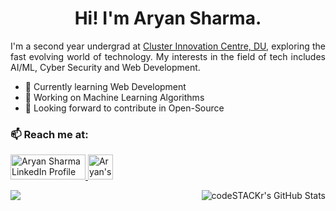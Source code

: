 <h1 align="center">Hi! I'm Aryan Sharma.</h1>


<p align="justify">
  I'm a second year undergrad at <a href="https://cic.du.ac.in/"> Cluster Innovation Centre, DU</a>, exploring the fast evolving world of technology. My interests in the field of tech includes AI/ML, Cyber Security and Web Development. </p>

  <p> <ul>
    <li> 🌱 Currently learning Web Development</li>
    <li> 🔭 Working on Machine Learning Algorithms</li>
    <li> 👯 Looking forward to contribute in Open-Source </li>
  </ul>
    </p>
<p>
   <h3>📫 Reach me at: </h3> 
      <a href="https://www.linkedin.com/in/aryan-sharma-63648324b/"> <img align="bottom" src="https://img.shields.io/badge/LinkedIn-0077B5?style=for-the-badge&logo=linkedin&logoColor=white" alt="Aryan Sharma LinkedIn Profile" height="40" width="120" />
        <a href="https://twitter.com/aryan_1165"> 	<img align ="bottom" src="https://img.shields.io/badge/X-000000?style=for-the-badge&logo=x&logoColor=white" alt="Aryan's Twitter profile" height="40"/></a>
</p>

<p><a href="https://git.io/streak-stats"><img align="left" src="https://streak-stats.demolab.com?user=aryan1165&theme=dark"/></a>
</p>
 
<p>&nbsp <img align="right" alt="codeSTACKr's GitHub Stats" src="https://github-readme-stats.vercel.app/api?username=aryan1165&show_icons=true&hide_border=false&title_color=ff652f&icon_color=FFE400&bg_color=09131B&text_color=ffffff&border_color=0c1a25" /></p>



